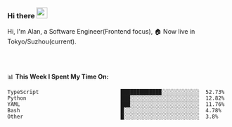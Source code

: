 ### Hi there <img src="https://media.giphy.com/media/hvRJCLFzcasrR4ia7z/giphy.gif" width="25px">

<!-- ![visitors](https://visitor-badge.glitch.me/badge?page_id=dislfyer.dislfyer) -->

Hi, I'm Alan, a Software Engineer(Frontend focus), 🏠 Now live in Tokyo/Suzhou(current).

<br/>
<br/>

📊 **This Week I Spent My Time On:**


<!--START_SECTION:waka-->

```text
TypeScript                          █████████████░░░░░░░░░░░░  52.73%
Python                              ███░░░░░░░░░░░░░░░░░░░░░░  12.82%
YAML                                ███░░░░░░░░░░░░░░░░░░░░░░  11.76%
Bash                                █░░░░░░░░░░░░░░░░░░░░░░░░  4.78%
Other                               █░░░░░░░░░░░░░░░░░░░░░░░░  3.8%
```

<!--END_SECTION:waka-->

<!--
**About Me:**
 -->
